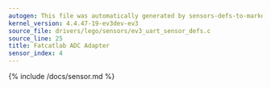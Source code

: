 ```yaml
---
autogen: This file was automatically generated by sensors-defs-to-markdown.py
kernel_version: 4.4.47-19-ev3dev-ev3
source_file: drivers/lego/sensors/ev3_uart_sensor_defs.c
source_line: 25
title: Fatcatlab ADC Adapter
sensor_index: 4
---
```


{% include /docs/sensor.md %}
